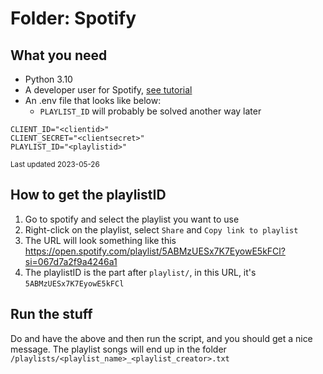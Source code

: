 # Folder: Spotify

## What you need

* Python 3.10
* A developer user for
  Spotify, [see tutorial](https://developer.spotify.com/documentation/web-api/tutorials/getting-started)
* An .env file that looks like below:
    * `PLAYLIST_ID` will probably be solved another way later

```.env
CLIENT_ID="<clientid>"
CLIENT_SECRET="<clientsecret>"
PLAYLIST_ID="<playlistid>"
```

<small>Last updated 2023-05-26</small>

## How to get the playlistID

1. Go to spotify and select the playlist you want to use
2. Right-click on the playlist, select `Share` and `Copy link to playlist`
3. The URL will look something like this https://open.spotify.com/playlist/5ABMzUESx7K7EyowE5kFCl?si=067d7a2f9a4246a1
4. The playlistID is the part after `playlist/`, in this URL, it's `5ABMzUESx7K7EyowE5kFCl`

## Run the stuff

Do and have the above and then run the script, and you should get a nice message.
The playlist songs will end up in the folder `/playlists/<playlist_name>_<playlist_creator>.txt`